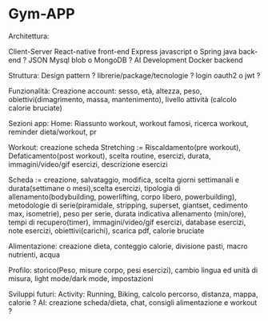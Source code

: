 # Gym-APP

Architettura:

Client-Server
React-native front-end
Express javascript o Spring java back-end ?
JSON
Mysql blob o MongoDB ?
AI Development
Docker backend


Struttura:
Design pattern ?
librerie/package/tecnologie ?
login oauth2 o jwt ?


Funzionalità:
Creazione account: sesso, età, altezza, peso, obiettivi(dimagrimento, massa, mantenimento), livello attività (calcolo calorie bruciate)

Sezioni app:
Home: Riassunto workout, workout famosi, ricerca workout, reminder dieta/workout, pr


Workout:
creazione scheda
Stretching := Riscaldamento(pre workout), Defaticamento(post workout), scelta routine, esercizi, durata, immagini/video/gif esercizi, descrizione esercizi

Scheda := creazione, salvataggio, modifica, scelta giorni settimanali e durata(settimane o mesi),scelta esercizi, tipologia di allenamento(bodybuilding, powerlifting, corpo libero, powerbuilding), metodologie di serie(piramidale, stripping, superset, giantset, cedimento max, isometrie), peso per serie, durata indicativa allenamento (min/ore), tempi di recupero(timer), immagini/video/gif esercizi, database esercizi, note esercizi, obiettivi(carichi), scarica pdf, calorie bruciate
 

Alimentazione: creazione dieta, conteggio calorie, divisione pasti, macro nutrienti, acqua


Profilo: storico(Peso, misure corpo, pesi esercizi), cambio lingua ed unità di misura, light mode/dark mode,  impostazioni


Sviluppi futuri:
Activity: Running, Biking, calcolo percorso, distanza, mappa, calorie ?
AI: creazione scheda/dieta, chat, consigli alimentazione e workout ?